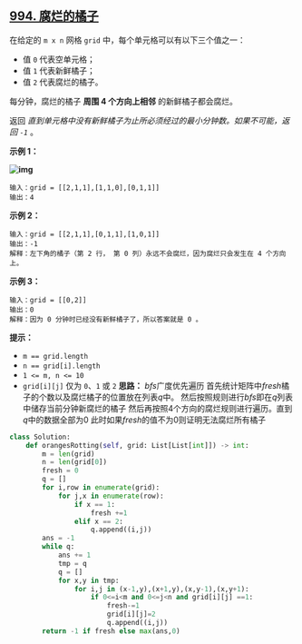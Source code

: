 ## [994. 腐烂的橘子](https://leetcode.cn/problems/rotting-oranges/)

在给定的 `m x n` 网格 `grid` 中，每个单元格可以有以下三个值之一：

- 值 `0` 代表空单元格；
- 值 `1` 代表新鲜橘子；
- 值 `2` 代表腐烂的橘子。

每分钟，腐烂的橘子 **周围 4 个方向上相邻** 的新鲜橘子都会腐烂。

返回 *直到单元格中没有新鲜橘子为止所必须经过的最小分钟数。如果不可能，返回 `-1`* 。

 

**示例 1：**

**![img](https://assets.leetcode-cn.com/aliyun-lc-upload/uploads/2019/02/16/oranges.png)**

```
输入：grid = [[2,1,1],[1,1,0],[0,1,1]]
输出：4
```

**示例 2：**

```
输入：grid = [[2,1,1],[0,1,1],[1,0,1]]
输出：-1
解释：左下角的橘子（第 2 行， 第 0 列）永远不会腐烂，因为腐烂只会发生在 4 个方向上。
```

**示例 3：**

```
输入：grid = [[0,2]]
输出：0
解释：因为 0 分钟时已经没有新鲜橘子了，所以答案就是 0 。
```

 

**提示：**

- `m == grid.length`
- `n == grid[i].length`
- `1 <= m, n <= 10`
- `grid[i][j]` 仅为 `0`、`1` 或 `2`
**思路：**
$bfs$广度优先遍历
首先统计矩阵中$fresh$橘子的个数以及腐烂橘子的位置放在列表$q$中。
然后按照规则进行$bfs$即在$q$列表中储存当前分钟新腐烂的橘子
然后再按照4个方向的腐烂规则进行遍历。直到$q$中的数据全部为0
此时如果$fresh$的值不为0则证明无法腐烂所有橘子
```python
class Solution:
    def orangesRotting(self, grid: List[List[int]]) -> int:
        m = len(grid)
        n = len(grid[0])
        fresh = 0
        q = []
        for i,row in enumerate(grid):
            for j,x in enumerate(row):
                if x == 1:
                    fresh +=1
                elif x == 2:
                    q.append((i,j))
        ans = -1
        while q:
            ans += 1
            tmp = q
            q = []
            for x,y in tmp:
                for i,j in (x-1,y),(x+1,y),(x,y-1),(x,y+1):
                    if 0<=i<m and 0<=j<n and grid[i][j] ==1:
                        fresh-=1
                        grid[i][j]=2
                        q.append((i,j))
        return -1 if fresh else max(ans,0)
```